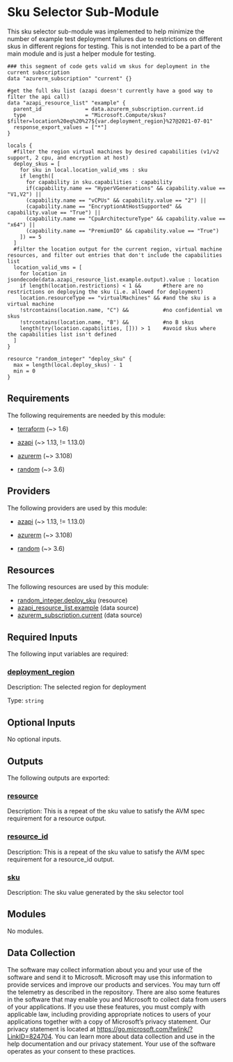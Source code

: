 <!-- BEGIN_TF_DOCS -->
# Sku Selector Sub-Module

This sku selector sub-module was implemented to help minimize the number of example test deployment failures due to restrictions on different skus in different regions for testing. This is not intended to be a part of the main module and is just a helper module for testing.

```hcl
### this segment of code gets valid vm skus for deployment in the current subscription
data "azurerm_subscription" "current" {}

#get the full sku list (azapi doesn't currently have a good way to filter the api call)
data "azapi_resource_list" "example" {
  parent_id              = data.azurerm_subscription.current.id
  type                   = "Microsoft.Compute/skus?$filter=location%20eq%20%27${var.deployment_region}%27@2021-07-01"
  response_export_values = ["*"]
}

locals {
  #filter the region virtual machines by desired capabilities (v1/v2 support, 2 cpu, and encryption at host)
  deploy_skus = [
    for sku in local.location_valid_vms : sku
    if length([
      for capability in sku.capabilities : capability
      if(capability.name == "HyperVGenerations" && capability.value == "V1,V2") ||
      (capability.name == "vCPUs" && capability.value == "2") ||
      (capability.name == "EncryptionAtHostSupported" && capability.value == "True") ||
      (capability.name == "CpuArchitectureType" && capability.value == "x64") ||
      (capability.name == "PremiumIO" && capability.value == "True")
    ]) == 5
  ]
  #filter the location output for the current region, virtual machine resources, and filter out entries that don't include the capabilities list
  location_valid_vms = [
    for location in jsondecode(data.azapi_resource_list.example.output).value : location
    if length(location.restrictions) < 1 &&       #there are no restrictions on deploying the sku (i.e. allowed for deployment)
    location.resourceType == "virtualMachines" && #and the sku is a virtual machine
    !strcontains(location.name, "C") &&           #no confidential vm skus
    !strcontains(location.name, "B") &&           #no B skus
    length(try(location.capabilities, [])) > 1    #avoid skus where the capabilities list isn't defined
  ]
}

resource "random_integer" "deploy_sku" {
  max = length(local.deploy_skus) - 1
  min = 0
}
```

<!-- markdownlint-disable MD033 -->
## Requirements

The following requirements are needed by this module:

- <a name="requirement_terraform"></a> [terraform](#requirement\_terraform) (~> 1.6)

- <a name="requirement_azapi"></a> [azapi](#requirement\_azapi) (~> 1.13, != 1.13.0)

- <a name="requirement_azurerm"></a> [azurerm](#requirement\_azurerm) (~> 3.108)

- <a name="requirement_random"></a> [random](#requirement\_random) (~> 3.6)

## Providers

The following providers are used by this module:

- <a name="provider_azapi"></a> [azapi](#provider\_azapi) (~> 1.13, != 1.13.0)

- <a name="provider_azurerm"></a> [azurerm](#provider\_azurerm) (~> 3.108)

- <a name="provider_random"></a> [random](#provider\_random) (~> 3.6)

## Resources

The following resources are used by this module:

- [random_integer.deploy_sku](https://registry.terraform.io/providers/hashicorp/random/latest/docs/resources/integer) (resource)
- [azapi_resource_list.example](https://registry.terraform.io/providers/Azure/azapi/latest/docs/data-sources/resource_list) (data source)
- [azurerm_subscription.current](https://registry.terraform.io/providers/hashicorp/azurerm/latest/docs/data-sources/subscription) (data source)

<!-- markdownlint-disable MD013 -->
## Required Inputs

The following input variables are required:

### <a name="input_deployment_region"></a> [deployment\_region](#input\_deployment\_region)

Description: The selected region for deployment

Type: `string`

## Optional Inputs

No optional inputs.

## Outputs

The following outputs are exported:

### <a name="output_resource"></a> [resource](#output\_resource)

Description: This is a repeat of the sku value to satisfy the AVM spec requirement for a resource output.

### <a name="output_resource_id"></a> [resource\_id](#output\_resource\_id)

Description: This is a repeat of the sku value to satisfy the AVM spec requirement for a resource\_id output.

### <a name="output_sku"></a> [sku](#output\_sku)

Description: The sku value generated by the sku selector tool

## Modules

No modules.

<!-- markdownlint-disable-next-line MD041 -->
## Data Collection

The software may collect information about you and your use of the software and send it to Microsoft. Microsoft may use this information to provide services and improve our products and services. You may turn off the telemetry as described in the repository. There are also some features in the software that may enable you and Microsoft to collect data from users of your applications. If you use these features, you must comply with applicable law, including providing appropriate notices to users of your applications together with a copy of Microsoft’s privacy statement. Our privacy statement is located at <https://go.microsoft.com/fwlink/?LinkID=824704>. You can learn more about data collection and use in the help documentation and our privacy statement. Your use of the software operates as your consent to these practices.
<!-- END_TF_DOCS -->